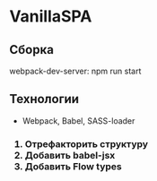 # VanillaSPA
<h2>Сборка</h2>
<p>webpack-dev-server: npm run start </p>
<p><build: npm run build/p>
<h2>Технологии</h2>
<ul>
  <li>Webpack, Babel, SASS-loader</li>
 </ul>
<h3><TODO:</h3>
  <ol>
    <li>Отрефакторить структуру</li>
    <li>Добавить babel-jsx</li>
    <li>Добавить Flow types</li>
  </ol>
 
